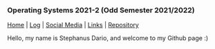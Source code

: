 ### Operating Systems 2021-2 (Odd Semester 2021/2022)

[Home](https://github.com/stephanusdario) | [Log](TXT/mylog.txt) | [Social Media](/socialMedia.md) | [Links](links.md) | [Repository](https://github.com/stephanusdario/os212/)

Hello, my name is Stephanus Dario, and welcome to my Github page :)
